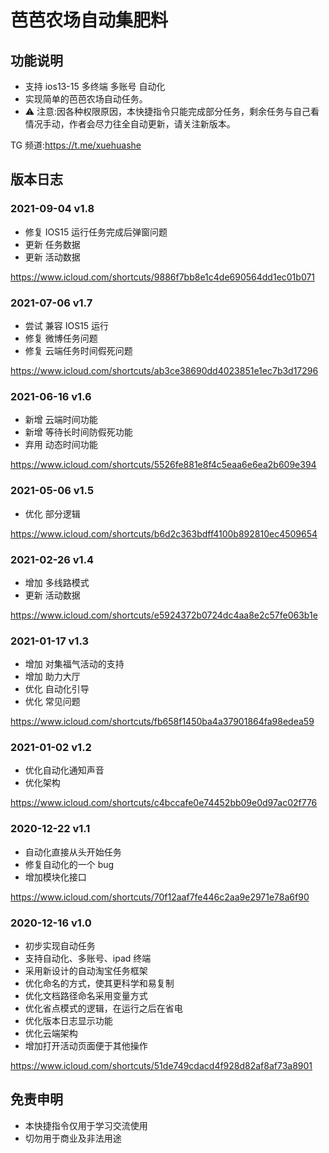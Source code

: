 # 芭芭农场自动集肥料

## 功能说明

- 支持 ios13-15 多终端 多账号 自动化
- 实现简单的芭芭农场自动任务。
- ⚠️ 注意:因各种权限原因，本快捷指令只能完成部分任务，剩余任务与自己看情况手动，作者会尽力往全自动更新，请关注新版本。
 
TG 频道:https://t.me/xuehuashe

## 版本日志

### 2021-09-04 v1.8

- 修复 IOS15 运行任务完成后弹窗问题
- 更新 任务数据
- 更新 活动数据

https://www.icloud.com/shortcuts/9886f7bb8e1c4de690564dd1ec01b071

### 2021-07-06 v1.7

- 尝试 兼容 IOS15 运行
- 修复 微博任务问题
- 修复 云端任务时间假死问题

https://www.icloud.com/shortcuts/ab3ce38690dd4023851e1ec7b3d17296

### 2021-06-16 v1.6

- 新增 云端时间功能
- 新增 等待长时间防假死功能
- 弃用 动态时间功能

https://www.icloud.com/shortcuts/5526fe881e8f4c5eaa6e6ea2b609e394

### 2021-05-06 v1.5

- 优化 部分逻辑

https://www.icloud.com/shortcuts/b6d2c363bdff4100b892810ec4509654

### 2021-02-26 v1.4

- 增加 多线路模式
- 更新 活动数据

https://www.icloud.com/shortcuts/e5924372b0724dc4aa8e2c57fe063b1e

### 2021-01-17 v1.3

- 增加 对集福气活动的支持
- 增加 助力大厅
- 优化 自动化引导
- 优化 常见问题

https://www.icloud.com/shortcuts/fb658f1450ba4a37901864fa98edea59

### 2021-01-02 v1.2

- 优化自动化通知声音
- 优化架构

https://www.icloud.com/shortcuts/c4bccafe0e74452bb09e0d97ac02f776

### 2020-12-22 v1.1

- 自动化直接从头开始任务
- 修复自动化的一个 bug
- 增加模块化接口

https://www.icloud.com/shortcuts/70f12aaf7fe446c2aa9e2971e78a6f90

### 2020-12-16 v1.0

- 初步实现自动任务
- 支持自动化、多账号、ipad 终端
- 采用新设计的自动淘宝任务框架
- 优化命名的方式，使其更科学和易复制
- 优化文档路径命名采用变量方式
- 优化省点模式的逻辑，在运行之后在省电
- 优化版本日志显示功能
- 优化云端架构
- 增加打开活动页面便于其他操作

https://www.icloud.com/shortcuts/51de749cdacd4f928d82af8af73a8901

## 免责申明

- 本快捷指令仅用于学习交流使用
- 切勿用于商业及非法用途
